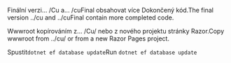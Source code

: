 <span data-ttu-id="991cc-101">Finální verzi... /Cu a... /cuFinal obsahovat více Dokončený kód.</span><span class="sxs-lookup"><span data-stu-id="991cc-101">The final version ../cu and ../cuFinal contain more completed code.</span></span>

<span data-ttu-id="991cc-102">Wwwroot kopírováním z... /Cu/ nebo z nového projektu stránky Razor.</span><span class="sxs-lookup"><span data-stu-id="991cc-102">Copy wwwroot from ../cu/ or from a new Razor Pages project.</span></span>

<span data-ttu-id="991cc-103">Spustit`dotnet ef database update`</span><span class="sxs-lookup"><span data-stu-id="991cc-103">Run `dotnet ef database update`</span></span>